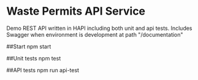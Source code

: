 # Waste Permits API Service
Demo REST API written in HAPI including both unit and api tests.
Includes Swagger when environment is development at path "/documentation" 

##Start
npm start

##Unit tests
npm test

##API tests
npm run api-test
